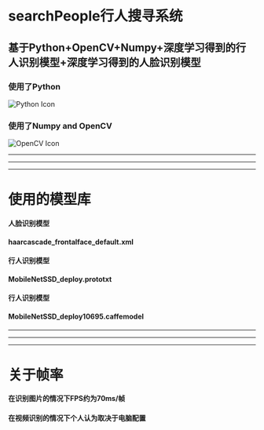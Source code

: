# searchPeople行人搜寻系统

## 基于Python+OpenCV+Numpy+深度学习得到的行人识别模型+深度学习得到的人脸识别模型

###  使用了Python

![Python Icon](https://gss1.bdstatic.com/-vo3dSag_xI4khGkpoWK1HF6hhy/baike/w%3D268/sign=e2a135117d1ed21b79c929e3956fddae/faedab64034f78f092033e1079310a55b2191ccc.jpg)
### 使用了Numpy and OpenCV
![OpenCV Icon](https://gss3.bdstatic.com/-Po3dSag_xI4khGkpoWK1HF6hhy/baike/c0%3Dbaike80%2C5%2C5%2C80%2C26/sign=d4950ed8060828387c00d446d9f0c264/37d12f2eb9389b50bc2845958435e5dde6116e26.jpg)

***
----
---

# 使用的模型库
#### 人脸识别模型
#### haarcascade_frontalface_default.xml 
#### 行人识别模型
#### MobileNetSSD_deploy.prototxt 
#### 行人识别模型
#### MobileNetSSD_deploy10695.caffemodel 

***
----
---
# 关于帧率
#### 在识别图片的情况下FPS约为70ms/帧
#### 在视频识别的情况下个人认为取决于电脑配置
